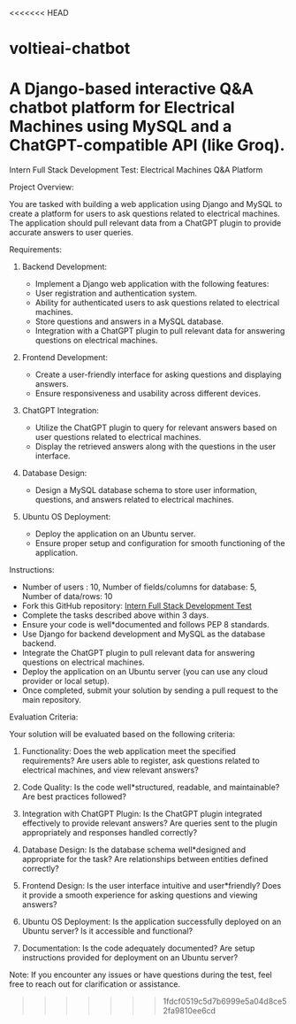 <<<<<<< HEAD
# voltieai-chatbot
A Django-based interactive Q&amp;A chatbot platform for Electrical Machines using MySQL and a ChatGPT-compatible API (like Groq).
=======
Intern Full Stack Development Test: Electrical Machines Q&A Platform

Project Overview:

You are tasked with building a web application using Django and MySQL to create a platform for users to ask questions related to electrical machines.
The application should pull relevant data from a ChatGPT plugin to provide accurate answers to user queries.

Requirements:

1. Backend Development:
   * Implement a Django web application with the following features:
    * User registration and authentication system.
     * Ability for authenticated users to ask questions related to electrical machines.
     * Store questions and answers in a MySQL database.
     * Integration with a ChatGPT plugin to pull relevant data for answering questions on electrical machines.

2. Frontend Development:
   * Create a user-friendly interface for asking questions and displaying answers.
   * Ensure responsiveness and usability across different devices.

3. ChatGPT Integration:
   * Utilize the ChatGPT plugin to query for relevant answers based on user questions related to electrical machines.
   * Display the retrieved answers along with the questions in the user interface.

4. Database Design:
   * Design a MySQL database schema to store user information, questions, and answers related to electrical machines.

5. Ubuntu OS Deployment:
   * Deploy the application on an Ubuntu server.
   * Ensure proper setup and configuration for smooth functioning of the application.

Instructions:

* Number of users : 10, Number of fields/columns for database: 5, Number of data/rows: 10
* Fork this GitHub repository: [Intern Full Stack Development Test](https://github.com/vigneshranganathan/intern_full_stack_development/)
* Complete the tasks described above within 3 days.
* Ensure your code is well*documented and follows PEP 8 standards.
* Use Django for backend development and MySQL as the database backend.
* Integrate the ChatGPT plugin to pull relevant data for answering questions on electrical machines.
* Deploy the application on an Ubuntu server (you can use any cloud provider or local setup).
* Once completed, submit your solution by sending a pull request to the main repository.

Evaluation Criteria:

Your solution will be evaluated based on the following criteria:

1. Functionality: Does the web application meet the specified requirements? Are users able to register, ask questions related to electrical machines, and view relevant answers?

2. Code Quality: Is the code well*structured, readable, and maintainable? Are best practices followed?

3. Integration with ChatGPT Plugin: Is the ChatGPT plugin integrated effectively to provide relevant answers? Are queries sent to the plugin appropriately and responses handled correctly?

4. Database Design: Is the database schema well*designed and appropriate for the task? Are relationships between entities defined correctly?

5. Frontend Design: Is the user interface intuitive and user*friendly? Does it provide a smooth experience for asking questions and viewing answers?

6. Ubuntu OS Deployment: Is the application successfully deployed on an Ubuntu server? Is it accessible and functional?

7. Documentation: Is the code adequately documented? Are setup instructions provided for deployment on an Ubuntu server?

Note: If you encounter any issues or have questions during the test, feel free to reach out for clarification or assistance.



>>>>>>> 1fdcf0519c5d7b6999e5a04d8ce52fa9810ee6cd
